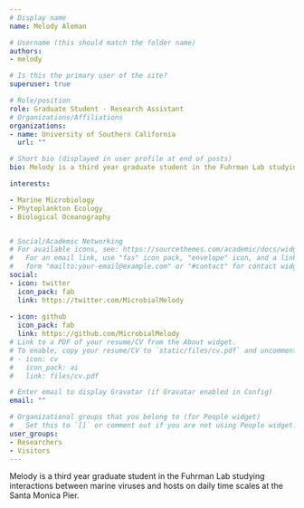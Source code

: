 ```yaml
---
# Display name
name: Melody Aleman

# Username (this should match the folder name)
authors:
- melody

# Is this the primary user of the site?
superuser: true

# Role/position
role: Graduate Student - Research Assistant
# Organizations/Affiliations
organizations:
- name: University of Southern California
  url: ""

# Short bio (displayed in user profile at end of posts)
bio: Melody is a third year graduate student in the Fuhrman Lab studying interactions between marine viruses and hosts on daily time scales at the Santa Monica Pier. As an undergraduate, she participated in an NSF REU Internship at Lamont-Doherty Earth Observatory of Columbia University. My project involved characterizing the phytoplankton community of the South China Sea and Northern Gulf of Mexico using Flow Cytometry and High-Performance Liquid Chromatography data. Follow her on twitter at https://www.twitter.com/MicrobialMelody. 

interests:

- Marine Microbiology
- Phytoplankton Ecology
- Biological Oceanography


# Social/Academic Networking
# For available icons, see: https://sourcethemes.com/academic/docs/widgets/#icons
#   For an email link, use "fas" icon pack, "envelope" icon, and a link in the
#   form "mailto:your-email@example.com" or "#contact" for contact widget.
social:
- icon: twitter
  icon_pack: fab
  link: https://twitter.com/MicrobialMelody
 
- icon: github
  icon_pack: fab
  link: https://github.com/MicrobialMelody
# Link to a PDF of your resume/CV from the About widget.
# To enable, copy your resume/CV to `static/files/cv.pdf` and uncomment the lines below.  
# - icon: cv
#   icon_pack: ai
#   link: files/cv.pdf

# Enter email to display Gravatar (if Gravatar enabled in Config)
email: ""

# Organizational groups that you belong to (for People widget)
#   Set this to `[]` or comment out if you are not using People widget.  
user_groups:
- Researchers
- Visitors
---
```


Melody is a third year graduate student in the Fuhrman Lab studying interactions between marine viruses and hosts on daily time scales at the Santa Monica Pier. 
